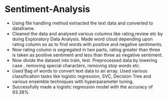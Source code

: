 # Sentiment-Analysis

* Using file handling method extracted the text data and converted to dataframe.
* Cleaned the data and analysed various columns like rating,review etc by duing Exploratory
Data Analysis. Made word cloud depending upon rating column so as to find words with
positive and negative sentiments.
* Now rating column is segregated in two parts, rating greater than three is taken as
positive sentiment and less than three as negative sentiment.
* Now divide the dataset into train, test. Preprocessed data by lowering case , removing
special characters, removing stop words etc.
* Used Bag of words to convert text data to an array. Used various classification tasks like
logistic regression, SVC, Decision Tree and various ensemble techniques with
hyperparameter tuning.
* Successfully made a logistic regression model with the accuracy of 93.38%
